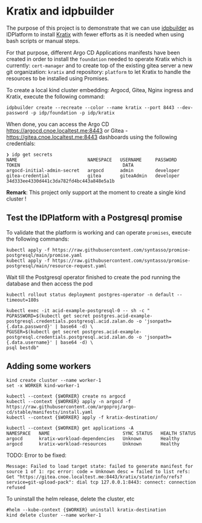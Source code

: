 # Kratix and idpbuilder

The purpose of this project is to demonstrate that we can use [idpbuilder](https://cnoe.io/docs/intro/idpbuilder) as IDPlatform to install [Kratix](https://docs.kratix.io) with fewer efforts as it is needed when using bash scripts or manual steps.

For that purpose, different Argo CD Applications manifests have been created in order to install the `foundation` needed to operate Kratix
which is currently: `cert-manager` and to create top of the existing gitea server a new git organization: `kratix` and repository: `platform`
to let Kratix to handle the resources to be installed using Promises.

To create a local kind cluster embedding: Argocd, Gitea, Nginx ingress and Kratix, execute the following command:
```
idpbuilder create --recreate --color --name kratix --port 8443 --dev-password -p idp/foundation -p idp/kratix
```

When done, you can access the Argo CD  https://argocd.cnoe.localtest.me:8443 or Gitea - https://gitea.cnoe.localtest.me:8443 dashboards using the following credentials:
```shell
❯ idp get secrets
NAME                          NAMESPACE   USERNAME     PASSWORD    TOKEN                                      DATA
argocd-initial-admin-secret   argocd      admin        developer                                              
gitea-credential              gitea       giteaAdmin   developer   34d333ee4330d441c3da782fd4bc443a848e5a1b   
```

**Remark**: This project only support at the moment to create a single kind cluster !

## Test the IDPlatform with a Postgresql promise  

To validate that the platform is working and can operate `promises`, execute the following commands:
```
kubectl apply -f https://raw.githubusercontent.com/syntasso/promise-postgresql/main/promise.yaml
kubectl apply -f https://raw.githubusercontent.com/syntasso/promise-postgresql/main/resource-request.yaml
```
Wait till the Postgresql operator finished to create the pod running the database and then access the pod

```shell
kubectl rollout status deployment postgres-operator -n default --timeout=180s

kubectl exec -it acid-example-postgresql-0 -- sh -c "
PGPASSWORD=$(kubectl get secret postgres.acid-example-postgresql.credentials.postgresql.acid.zalan.do -o 'jsonpath={.data.password}' | base64 -d) \
PGUSER=$(kubectl get secret postgres.acid-example-postgresql.credentials.postgresql.acid.zalan.do -o 'jsonpath={.data.username}' | base64 -d) \
psql bestdb"
```

## Adding some workers

```shell
kind create cluster --name worker-1
set -x WORKER kind-worker-1

kubectl --context {$WORKER} create ns argocd
kubectl --context {$WORKER} apply -n argocd -f https://raw.githubusercontent.com/argoproj/argo-cd/stable/manifests/install.yaml
kubectl --context {$WORKER} apply -f kratix-destination/

kubectl --context {$WORKER} get applications -A
NAMESPACE   NAME                           SYNC STATUS   HEALTH STATUS
argocd      kratix-workload-dependencies   Unknown       Healthy
argocd      kratix-workload-resources      Unknown       Healthy
```

TODO: Error to be fixed:
```text
Message: Failed to load target state: failed to generate manifest for source 1 of 1: rpc error: code = Unknown desc = failed to list refs: Get "https://gitea.cnoe.localtest.me:8443/kratix/state/info/refs?service=git-upload-pack": dial tcp 127.0.0.1:8443: connect: connection refused
```

To uninstall the helm release, delete the cluster, etc
```shell
#helm --kube-context {$WORKER} uninstall kratix-destination
kind delete cluster --name worker-1
```


